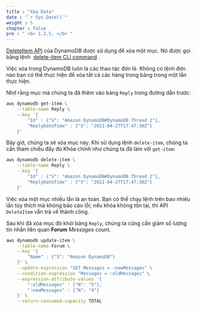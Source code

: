 ```yaml
---
title : "Xóa Data"
date : "`r Sys.Date()`"
weight : 5
chapter : false
pre : " <b> 1.2.5. </b> "
---
```



[DeleteItem API](https://docs.aws.amazon.com/amazondynamodb/latest/APIReference/API_DeleteItem.html) của DynamoDB được sử dụng để xóa một mục. Nó được gọi bằng lệnh  [delete-item CLI command](https://docs.aws.amazon.com/cli/latest/reference/dynamodb/delete-item.html) .

Việc xóa trong DynamoDB luôn là các thao tác đơn lẻ. Không có lệnh đơn nào bạn có thể thực hiện để xóa tất cả các hàng trong bảng trong một lần thực hiện.

Nhớ rằng mục mà chúng ta đã thêm vào bảng `Reply` trong đường dẫn trước:

```bash
aws dynamodb get-item \
    --table-name Reply \
    --key '{
        "Id" : {"S": "Amazon DynamoDB#DynamoDB Thread 2"},
        "ReplyDateTime" : {"S": "2021-04-27T17:47:30Z"}
    }'
```

Bây giờ, chúng ta sẽ xóa mục này. Khi sử dụng lệnh `delete-item`, chúng ta cần tham chiếu đầy đủ Khóa chính như chúng ta đã làm với `get-item`:

```bash
aws dynamodb delete-item \
    --table-name Reply \
    --key '{
        "Id" : {"S": "Amazon DynamoDB#DynamoDB Thread 2"},
        "ReplyDateTime" : {"S": "2021-04-27T17:47:30Z"}
    }'
```

Việc xóa một mục nhiều lần là an toàn. Bạn có thể chạy lệnh trên bao nhiêu lần tùy thích mà không báo cáo lỗi; nếu khóa không tồn tại, thì API `DeleteItem` vẫn trả về thành công.

Sau khi đã xóa mục đó khỏi bảng `Reply`, chúng ta cũng cần giảm số lượng tin nhắn liên quan **Forum** _Messages_ count.

```bash
aws dynamodb update-item \
    --table-name Forum \
    --key '{
        "Name" : {"S": "Amazon DynamoDB"}
    }' \
    --update-expression "SET Messages = :newMessages" \
    --condition-expression "Messages = :oldMessages" \
    --expression-attribute-values '{
        ":oldMessages" : {"N": "5"},
        ":newMessages" : {"N": "4"}
    }' \
    --return-consumed-capacity TOTAL
```

